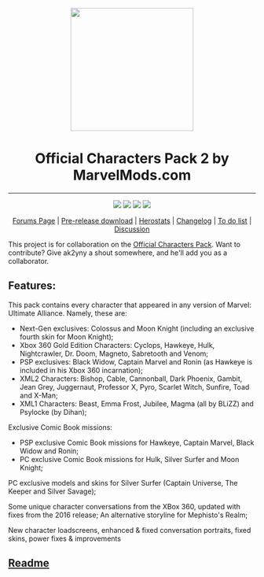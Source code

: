 <p align="center">
    <img src="https://github.com/ak2yny/Official-Character-Pack-v2-for-Ultimate-Alliance/assets/57107961/dd371ed7-d3d9-461d-9116-883b863e6503" height="250">
</p>
<h1 align="center">
    Official Characters Pack 2 by MarvelMods.com
</h1>
<hr>
<p align="center">
    <a href="https://github.com/ak2yny/Official-Character-Pack-v2-for-Ultimate-Alliance/releases"><img src="https://img.shields.io/github/v/release/ak2yny/Official-Character-Pack-v2-for-Ultimate-Alliance?include_prereleases"></a> 
    <a href=><img src="https://img.shields.io/github/repo-size/ak2yny/Official-Character-Pack-v2-for-Ultimate-Alliance"></a> 
    <a href=https://github.com/ak2yny/Official-Character-Pack-v2-for-Ultimate-Alliance/stargazers><img src="https://img.shields.io/github/stars/ak2yny/Official-Character-Pack-v2-for-Ultimate-Alliance?style=socialhttps://img.shields.io/tokei/lines/github/ak2yny/Official-Character-Pack-v2-for-Ultimate-Alliance?label=lines%20of%20code"></a> 
    <a href=https://github.com/ak2yny/Official-Character-Pack-v2-for-Ultimate-Alliance/commits/master><img src="https://img.shields.io/github/last-commit/ak2yny/Official-Character-Pack-v2-for-Ultimate-Alliance"></a>
</p>

<p align="center">
    <a href="https://marvelmods.com/forum/index.php/topic,11037.0.html">Forums Page</a>
    | <a href="https://drive.google.com/drive/folders/12w2txp9mmM5cGlz2m33lxtOX3bXg3tDn">Pre-release download</a>
    | <a href="https://github.com/TheRealPSV/OpenHeroSelect/tree/master/mua/xml">Herostats</a>
    | <a href="https://docs.google.com/spreadsheets/d/1q48Yh796rQZKbTQ1jJ7P-gJmcJBLdmOkbfJ5VEP-zjs">Changelog</a>
    | <a href="https://github.com/ak2yny/Official-Character-Pack-v2-for-Ultimate-Alliance/issues">To do list</a>
    | <a href="https://discord.com/channels/449510825385000960/449511007811796993">Discussion</a>
</p>


This project is for collaboration on the [Official Characters Pack](https://marvelmods.com/forum/index.php/topic,11037). Want to contribute? Give ak2yny a shout somewhere, and he'll add you as a collaborator.


Features:
---------

This pack contains every character that appeared in any version of Marvel: Ultimate Alliance. Namely, these are:
- Next-Gen exclusives:  Colossus and Moon Knight (including an exclusive fourth skin for Moon Knight);
- Xbox 360 Gold Edition Characters:  Cyclops, Hawkeye, Hulk, Nightcrawler, Dr. Doom, Magneto, Sabretooth and Venom;
- PSP exclusives:  Black Widow, Captain Marvel and Ronin (as Hawkeye is included in his Xbox 360 incarnation);
- XML2 Characters:  Bishop, Cable, Cannonball, Dark Phoenix, Gambit, Jean Grey, Juggernaut, Professor X, Pyro, Scarlet Witch, Sunfire, Toad and X-Man;
- XML1 Characters:  Beast, Emma Frost, Jubilee, Magma (all by BLiZZ) and Psylocke (by Dihan);

Exclusive Comic Book missions:
- PSP exclusive Comic Book missions for Hawkeye, Captain Marvel, Black Widow and Ronin;
- PC exclusive Comic Book missions for Hulk, Silver Surfer and Moon Knight;

PC exclusive models and skins for Silver Surfer (Captain Universe, The Keeper and Silver Savage);

Some unique character conversations from the XBox 360, updated with fixes from the 2016 release;
An alternative storyline for Mephisto's Realm;

New character loadscreens, enhanced & fixed conversation portraits, fixed skins, power fixes & improvements


[Readme](1%20-%20Changelog,%20Readme%20and%20Credits/1%20README.txt)
--------------------------------------------------------------------
